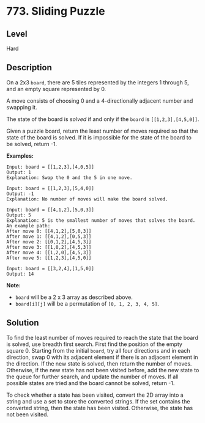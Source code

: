 # 773. Sliding Puzzle
## Level
Hard

## Description
On a 2x3 `board`, there are 5 tiles represented by the integers 1 through 5, and an empty square represented by 0.

A move consists of choosing 0 and a 4-directionally adjacent number and swapping it.

The state of the board is *solved* if and only if the `board` is `[[1,2,3],[4,5,0]]`.

Given a puzzle board, return the least number of moves required so that the state of the board is solved. If it is impossible for the state of the board to be solved, return -1.

**Examples:**
```
Input: board = [[1,2,3],[4,0,5]]
Output: 1
Explanation: Swap the 0 and the 5 in one move.
```
```
Input: board = [[1,2,3],[5,4,0]]
Output: -1
Explanation: No number of moves will make the board solved.
```
```
Input: board = [[4,1,2],[5,0,3]]
Output: 5
Explanation: 5 is the smallest number of moves that solves the board.
An example path:
After move 0: [[4,1,2],[5,0,3]]
After move 1: [[4,1,2],[0,5,3]]
After move 2: [[0,1,2],[4,5,3]]
After move 3: [[1,0,2],[4,5,3]]
After move 4: [[1,2,0],[4,5,3]]
After move 5: [[1,2,3],[4,5,0]]
```
```
Input: board = [[3,2,4],[1,5,0]]
Output: 14
```

**Note:**

* `board` will be a 2 x 3 array as described above.
* `board[i][j]` will be a permutation of `[0, 1, 2, 3, 4, 5]`.

## Solution
To find the least number of moves required to reach the state that the board is solved, use breadth first search. First find the position of the empty square 0. Starting from the initial `board`, try all four directions and in each direction, swap 0 with its adjacent element if there is an adjacent element in the direction. If the new state is solved, then return the number of moves. Otherwise, if the new state has not been visited before, add the new state to the queue for further search, and update the number of moves. If all possible states are tried and the board cannot be solved, return -1.

To check whether a state has been visited, convert the 2D array into a string and use a set to store the converted strings. If the set contains the converted string, then the state has been visited. Otherwise, the state has not been visited.
